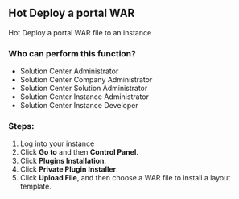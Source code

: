## Hot Deploy a portal WAR
Hot Deploy a portal WAR file to an instance

### Who can perform this function?
* Solution Center Administrator
* Solution Center Company Administrator
* Solution Center Solution Administrator
* Solution Center Instance Administrator
* Solution Center Instance Developer

### Steps:
1. Log into your instance
2. Click **Go to** and then **Control Panel**.
3. Click **Plugins Installation**.
4. Click **Private Plugin Installer**.
5. Click **Upload File**, and then choose a WAR file to install a layout template.
